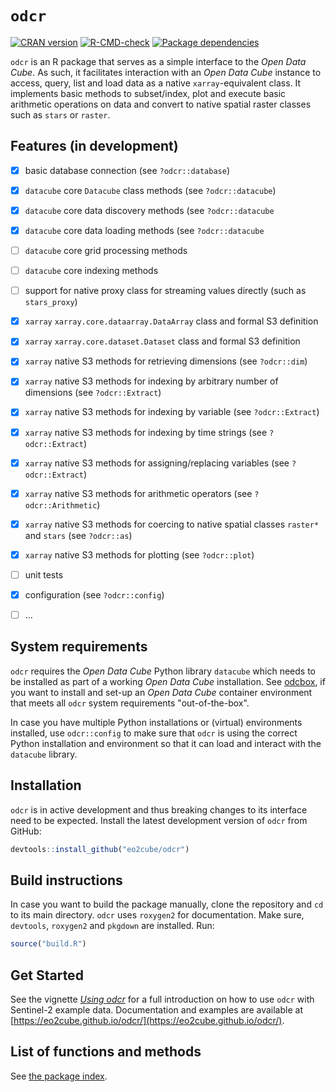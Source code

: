 # `odcr`

<!-- badges: start -->
[![CRAN version](https://www.r-pkg.org/badges/version/odcr)](https://CRAN.R-project.org/package=odcr)
[![R-CMD-check](https://github.com/eo2cube/odcr/workflows/R-CMD-check/badge.svg)](https://github.com/eo2cube/odcr/actions)
[![Package dependencies](https://tinyverse.netlify.com/badge/odcr)](https://CRAN.R-project.org/package=odcr)
<!-- badges: end -->

`odcr` is an R package that serves as a simple interface to the *Open Data Cube*. As such, it facilitates interaction with an *Open Data Cube* instance to access, query, list and load data as a native `xarray`-equivalent class. It implements basic methods to subset/index, plot and execute basic arithmetic operations on data and convert to native spatial raster classes such as `stars` or `raster`.

## Features (in development)

- [x] basic database connection (see `?odcr::database`)
- [x] `datacube` core `Datacube` class methods (see `?odcr::datacube`)
- [x] `datacube` core data discovery methods (see `?odcr::datacube`
- [x] `datacube` core data loading methods (see `?odcr::datacube`
- [ ] `datacube` core grid processing methods
- [ ] `datacube` core indexing methods
- [ ] support for native proxy class for streaming values directly (such as `stars_proxy`)
- [x] `xarray` `xarray.core.dataarray.DataArray` class and formal S3 definition
- [x] `xarray` `xarray.core.dataset.Dataset` class and formal S3 definition
- [x] `xarray` native S3 methods for retrieving dimensions (see `?odcr::dim`)
- [x] `xarray` native S3 methods for indexing by arbitrary number of dimensions (see `?odcr::Extract`)
- [x] `xarray` native S3 methods for indexing by variable (see `?odcr::Extract`)
- [x] `xarray` native S3 methods for indexing by time strings (see `?odcr::Extract`)
- [x] `xarray` native S3 methods for assigning/replacing variables (see `?odcr::Extract`)
- [x] `xarray` native S3 methods for arithmetic operators (see `?odcr::Arithmetic`)
- [x] `xarray` native S3 methods for coercing to native spatial classes `raster*` and `stars` (see `?odcr::as`)
- [x] `xarray` native S3 methods for plotting (see `?odcr::plot`)
- [ ] unit tests
- [x] configuration (see `?odcr::config`)
- [ ] ...


## System requirements

`odcr` requires the *Open Data Cube* Python library `datacube` which needs to be installed as part of a working *Open Data Cube* installation. See [odcbox](https://github.com/eo2cube/odcbox), if you want to install and set-up an *Open Data Cube* container environment that meets all `odcr` system requirements "out-of-the-box".

In case you have multiple Python installations or (virtual) environments installed, use `odcr::config` to make sure that `odcr` is using the correct Python installation and environment so that it can load and interact with the `datacube` library.

## Installation

`odcr` is in active development and thus breaking changes to its interface need to be expected. Install the latest development version of `odcr` from GitHub:

```r
devtools::install_github("eo2cube/odcr")
```

## Build instructions

In case you want to build the package manually, clone the repository and `cd` to its main directory. `odcr` uses `roxygen2` for documentation. Make sure, `devtools`, `roxygen2` and `pkgdown` are installed. Run:

```R
source("build.R")
```

## Get Started

See the vignette [*Using odcr*](https://eo2cube.github.io/odcr/articles/using_odcr.html) for a full introduction on how to use `odcr` with Sentinel-2 example data. Documentation and examples are available at [https://eo2cube.github.io/odcr/](https://eo2cube.github.io/odcr/).

## List of functions and methods

See [the package index](https://eo2cube.github.io/odcr/reference/index.html).




